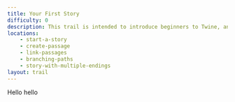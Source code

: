 ```yaml
---
title: Your First Story
difficulty: 0
description: This trail is intended to introduce beginners to Twine, and help them create a simple interactive story. Follow this trail to learn the basics! You'll learn about how to use the Twine interface, how to write and test the different parts of your story, how to link scenes together, and how to create a simple choose-your-own-adventure-style story that offers choices for the reader than affect the outcome.
locations:
    - start-a-story
    - create-passage
    - link-passages
    - branching-paths
    - story-with-multiple-endings
layout: trail
---
```


Hello hello